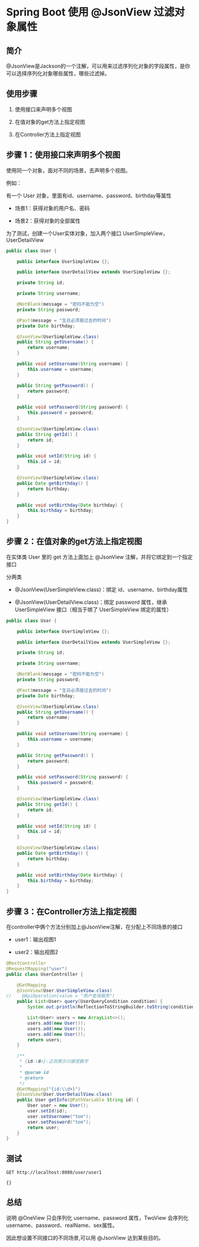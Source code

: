 # Spring Boot 使用 @JsonView 过滤对象属性

## 简介

@JsonView是Jackson的一个注解，可以用来过滤序列化对象的字段属性，是你可以选择序列化对象哪些属性，哪些过滤掉。

## 使用步骤

1. 使用接口来声明多个视图

2. 在值对象的get方法上指定视图

3. 在Controller方法上指定视图

## 步骤 1：使用接口来声明多个视图

使用同一个对象，面对不同的场景，去声明多个视图。

例如：

有一个 User 对象，里面有id、username、password、birthday等属性

- 场景1：获得对象的用户名、密码

- 场景2：获得对象的全部属性

为了测试，创建一个User实体对象，加入两个接口 UserSimpleView，UserDetailView

```java
public class User {

    public interface UserSimpleView {};

    public interface UserDetailView extends UserSimpleView {};

    private String id;

    private String username;

    @NotBlank(message = "密码不能为空")
    private String password;

    @Past(message = "生日必须是过去的时间")
    private Date birthday;

    @JsonView(UserSimpleView.class)
    public String getUsername() {
        return username;
    }

    public void setUsername(String username) {
        this.username = username;
    }

    public String getPassword() {
        return password;
    }

    public void setPassword(String password) {
        this.password = password;
    }

    @JsonView(UserSimpleView.class)
    public String getId() {
        return id;
    }

    public void setId(String id) {
        this.id = id;
    }

    @JsonView(UserSimpleView.class)
    public Date getBirthday() {
        return birthday;
    }

    public void setBirthday(Date birthday) {
        this.birthday = birthday;
    }
}
```

## 步骤 2：在值对象的get方法上指定视图

在实体类 User 里的 get 方法上面加上 @JsonView 注解，并将它绑定到一个指定接口

分两类

- @JsonView(UserSimpleView.class)：绑定 id、username、birthday属性

- @JsonView(UserDetailView.class)：绑定 password 属性，继承 UserSimpleView 接口（相当于绑了 UserSimpleView 绑定的属性）

```java
public class User {

    public interface UserSimpleView {};

    public interface UserDetailView extends UserSimpleView {};

    private String id;

    private String username;

    @NotBlank(message = "密码不能为空")
    private String password;

    @Past(message = "生日必须是过去的时间")
    private Date birthday;

    @JsonView(UserSimpleView.class)
    public String getUsername() {
        return username;
    }

    public void setUsername(String username) {
        this.username = username;
    }

    public String getPassword() {
        return password;
    }

    public void setPassword(String password) {
        this.password = password;
    }

    @JsonView(UserSimpleView.class)
    public String getId() {
        return id;
    }

    public void setId(String id) {
        this.id = id;
    }

    @JsonView(UserSimpleView.class)
    public Date getBirthday() {
        return birthday;
    }

    public void setBirthday(Date birthday) {
        this.birthday = birthday;
    }
}
```

## 步骤 3：在Controller方法上指定视图

在controller中俩个方法分别加上@JsonView注解，在分配上不同场景的接口

- user1：输出视图1

- user2：输出视图2

```java
@RestController
@RequestMapping("user")
public class UserController {

    @GetMapping
    @JsonView(User.UserSimpleView.class)
//    @ApiOperation(value = "用户查询服务")
    public List<User> query(UserQueryCondition condition) {
        System.out.println(ReflectionToStringBuilder.toString(condition, ToStringStyle.MULTI_LINE_STYLE));

        List<User> users = new ArrayList<>();
        users.add(new User());
        users.add(new User());
        users.add(new User());
        return users;
    }

    /**
     * {id:\d+}:正则表示只接受数字
     *
     * @param id
     * @return
     */
    @GetMapping("{id:\\d+}")
    @JsonView(User.UserDetailView.class)
    public User getInfo(@PathVariable String id) {
        User user = new User();
        user.setId(id);
        user.setUsername("tom");
        user.setPassword("tom");
        return user;
    }
}
```

## 测试

```http request
GET http://localhost:8080/user/user1

{}
```

## 总结

说明 @OneView 只会序列化 username、password 属性，TwoView 会序列化username、password、realName、sex属性。

因此想设置不同接口的不同场景,可以用 @JsonView 达到某些目的。